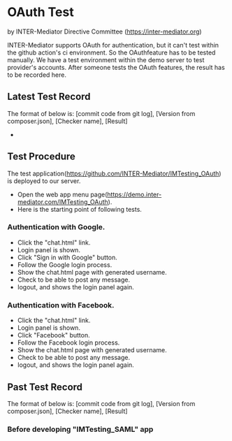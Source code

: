 # OAuth Test

by INTER-Mediator Directive Committee (https://inter-mediator.org)

INTER-Mediator supports OAuth for authentication, but it can't test within the github action's ci environment.
So the OAuthfeature has to be tested manually.
We have a test environment within the demo server to test provider's accounts.
After someone tests the OAuth features, the result has to be recorded here.

## Latest Test Record

The format of below is: [commit code from git log], [Version from composer.json], [Checker name], [Result]

- 

## Test Procedure

The test application(https://github.com/INTER-Mediator/IMTesting_OAuth) is deployed to our server. 

- Open the web app menu page(https://demo.inter-mediator.com/IMTesting_OAuth).
- Here is the starting point of following tests.

### Authentication with Google.

- Click the "chat.html" link.
- Login panel is shown.
- Click "Sign in with Google" button.
- Follow the Google login process.
- Show the chat.html page with generated username.
- Check to be able to post any message.
- logout, and shows the login panel again.

### Authentication with Facebook.

- Click the "chat.html" link.
- Login panel is shown.
- Click "Facebook" button.
- Follow the Facebook login process.
- Show the chat.html page with generated username.
- Check to be able to post any message.
- logout, and shows the login panel again.

## Past Test Record

The format of below is: [commit code from git log], [Version from composer.json], [Checker name], [Result]


### Before developing "IMTesting_SAML" app


